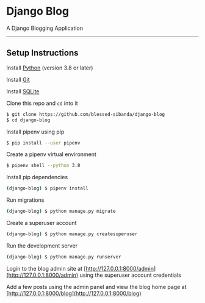 # Django Blog

A Django Blogging Application

---

## Setup Instructions

Install [Python](https://python.org/downloads) (version 3.8 or later)

Install [Git](https://git-scm.com/downloads)

Install [SQLite](https://www.sqlite.org/download.html)

Clone this repo and `cd` into it

```bash
$ git clone https://github.com/blessed-sibanda/django-blog
$ cd django-blog
```

Install pipenv using pip

```bash
$ pip install --user pipenv
```

Create a pipenv virtual environment

```bash
$ pipenv shell --python 3.8
```

Install pip dependencies

```bash
(django-blog) $ pipenv install
```

Run migrations

```bash
(django-blog) $ python manage.py migrate
```

Create a superuser account

```bash
(django-blog) $ python manage.py createsuperuser
```

Run the development server

```bash
(django-blog) $ python manage.py runserver
```

Login to the blog admin site at [http://127.0.0.1:8000/admin](http://127.0.0.1:8000/admin) using the superuser account credentials

Add a few posts using the admin panel and view the blog home page at [http://127.0.0.1:8000/blog](http://127.0.0.1:8000/blog)
